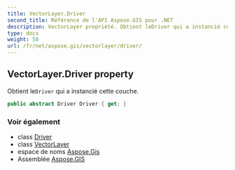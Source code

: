 ```yaml
---
title: VectorLayer.Driver
second_title: Référence de l'API Aspose.GIS pour .NET
description: VectorLayer propriété. Obtient leDriver qui a instancié cette couche.
type: docs
weight: 50
url: /fr/net/aspose.gis/vectorlayer/driver/
---
```

## VectorLayer.Driver property

Obtient le`Driver` qui a instancié cette couche.

```csharp
public abstract Driver Driver { get; }
```

### Voir également

* class [Driver](../../driver/)
* class [VectorLayer](../)
* espace de noms [Aspose.Gis](../../vectorlayer/)
* Assemblée [Aspose.GIS](../../../)


